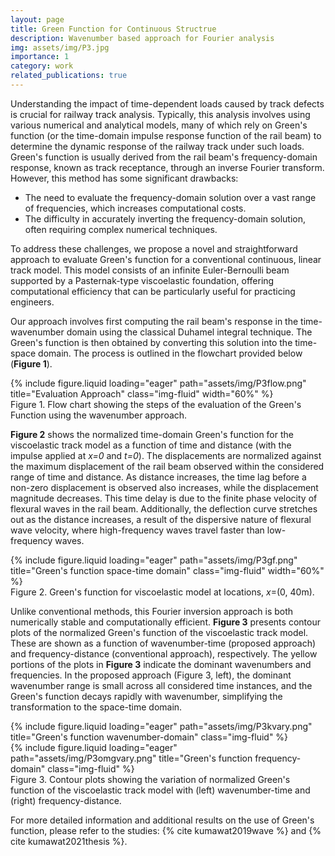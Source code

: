 ```yaml
---
layout: page
title: Green Function for Continuous Structrue
description: Wavenumber based approach for Fourier analysis
img: assets/img/P3.jpg
importance: 1
category: work
related_publications: true
---
```

<div class="project-introduction">
    <p>
        Understanding the impact of time-dependent loads caused by track defects is crucial for railway track analysis. Typically, this analysis involves using various numerical and analytical models, many of which rely on Green's function (or the time-domain impulse response function of the rail beam) to determine the dynamic response of the railway track under such loads. Green's function is usually derived from the rail beam's frequency-domain response, known as track receptance, through an inverse Fourier transform. However, this method has some significant drawbacks:
    </p>
    <ul>
        <li>The need to evaluate the frequency-domain solution over a vast range of frequencies, which increases computational costs.</li>
        <li>The difficulty in accurately inverting the frequency-domain solution, often requiring complex numerical techniques.</li>
    </ul>
    <p>
        To address these challenges, we propose a novel and straightforward approach to evaluate Green's function for a conventional continuous, linear track model. This model consists of an infinite Euler-Bernoulli beam supported by a Pasternak-type viscoelastic foundation, offering computational efficiency that can be particularly useful for practicing engineers.
    </p>
    <p>
        Our approach involves first computing the rail beam's response in the time-wavenumber domain using the classical Duhamel integral technique. The Green's function is then obtained by converting this solution into the time-space domain. The process is outlined in the flowchart provided below (<strong>Figure 1</strong>).
    </p>
</div>

<div class="row">
        <div class="col-sm mt-3 mt-md-0 text-center">
            {% include figure.liquid loading="eager" path="assets/img/P3flow.png" title="Evaluation Approach" class="img-fluid" width="60%" %}
        </div>
    </div>
<div class="caption text-center">
    Figure 1. Flow chart showing the steps of the evaluation of the Green's Function using the wavenumber approach. 
 </div>

<p>
    <strong>Figure 2</strong> shows the normalized time-domain Green's function for the viscoelastic track model as a function of time and distance (with the impulse applied at <em>x=0</em> and <em>t=0</em>). The displacements are normalized against the maximum displacement of the rail beam observed within the considered range of time and distance. As distance increases, the time lag before a non-zero displacement is observed also increases, while the displacement magnitude decreases. This time delay is due to the finite phase velocity of flexural waves in the rail beam. Additionally, the deflection curve stretches out as the distance increases, a result of the dispersive nature of flexural wave velocity, where high-frequency waves travel faster than low-frequency waves.
</p>

<div class="row">
    <div class="col-sm mt-3 mt-md-0 text-center">
        {% include figure.liquid loading="eager" path="assets/img/P3gf.png" title="Green's function space-time domain" class="img-fluid" width="60%" %}
    </div>
</div>
<div class="caption text-center">
    Figure 2. Green's function for viscoelastic model at locations, <em>x</em>=(0, 40m).
</div>

<p>
    Unlike conventional methods, this Fourier inversion approach is both numerically stable and computationally efficient. <strong>Figure 3</strong> presents contour plots of the normalized Green's function of the viscoelastic track model. These are shown as a function of wavenumber-time (proposed approach) and frequency-distance (conventional approach), respectively. The yellow portions of the plots in <strong>Figure 3</strong> indicate the dominant wavenumbers and frequencies. In the proposed approach (Figure 3, left), the dominant wavenumber range is small across all considered time instances, and the Green's function decays rapidly with wavenumber, simplifying the transformation to the space-time domain.
</p>

<div class="row d-flex align-items-end">
    <div class="col-sm mt-3 mt-md-0">
        {% include figure.liquid loading="eager" path="assets/img/P3kvary.png" title="Green's function wavenumber-domain" class="img-fluid" %}
    </div>
    <div class="col-sm mt-3 mt-md-0">
        {% include figure.liquid loading="eager" path="assets/img/P3omgvary.png" title="Green's function frequency-domain" class="img-fluid" %}
    </div>
</div>
<div class="caption">
    Figure 3. Contour plots showing the variation of normalized Green's function of the viscoelastic track model with (left) wavenumber-time and (right) frequency-distance.
</div>

<p>
    For more detailed information and additional results on the use of Green's function, please refer to the studies: {% cite kumawat2019wave %} and {% cite kumawat2021thesis %}.
</p>


